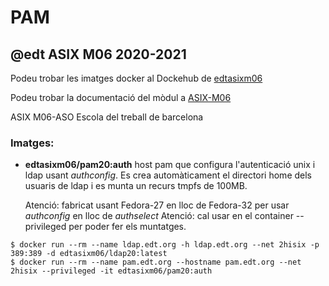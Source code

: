 # PAM

## @edt ASIX M06 2020-2021


Podeu trobar les imatges docker al Dockehub de [edtasixm06](https://hub.docker.com/u/edtasixm06/)

Podeu trobar la documentació del mòdul a [ASIX-M06](https://sites.google.com/site/asixm06edt/)

ASIX M06-ASO Escola del treball de barcelona

### Imatges:

* **edtasixm06/pam20:auth** host pam que configura l'autenticació unix i ldap usant *authconfig*.
  Es crea automàticament el directori home dels usuaris de ldap i es munta un recurs tmpfs de 100MB.

  Atenció: fabricat usant Fedora-27 en lloc de Fedora-32 per usar *authconfig* en lloc de *authselect* 
  Atenció: cal usar en el container --privileged per poder fer els muntatges.

```
$ docker run --rm --name ldap.edt.org -h ldap.edt.org --net 2hisix -p 389:389 -d edtasixm06/ldap20:latest 
$ docker run --rm --name pam.edt.org --hostname pam.edt.org --net 2hisix --privileged -it edtasixm06/pam20:auth
```

